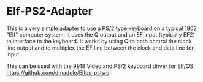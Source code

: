 # Elf-PS2-Adapter

This is a very simple adapter to use a PS/2 type keyboard on a typical 1802 "Elf" computer system. It uses the Q output and an EF input (typically EF2) to interface to the keyboard. It works by using Q to both control the clock line output and to multiplex the EF line between the clock and data line for input.

This can be used with the 9918 Video and PS/2 keyboard driver for Elf/OS:
https://github.com/dmadole/Elfos-pstwo

